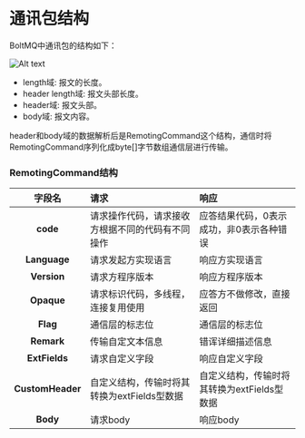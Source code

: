 # 通讯包结构

BoltMQ中通讯包的结构如下：

![Alt text](https://static.oschina.net/uploads/space/2017/1122/151656_c2sl_3724856.jpg "设计")

* length域: 报文的长度。
* header length域: 报文头部长度。
* header域: 报文头部。
* body域: 报文内容。

header和body域的数据解析后是RemotingCommand这个结构，通信时将RemotingCommand序列化成byte[]字节数组通信层进行传输。

### RemotingCommand结构

| 字段名           | 请求                                             | 响应 |
| :---:            | :---                                             | :--- |
| **code**         | 请求操作代码，请求接收方根据不同的代码有不同操作 | 应答结果代码，0表示成功，非0表示各种错误 |
| **Language**     | 请求发起方实现语言                               | 响应方实现语言 | 
| **Version**      | 请求方程序版本                                   | 响应方程序版本 |
| **Opaque**       | 请求标识代码，多线程，连接复用使用               | 应答方不做修改，直接返回 |
| **Flag**         | 通信层的标志位                                   | 通信层的标志位 |
| **Remark**       | 传输自定文本信息                                 | 错诨详细描述信息 |
| **ExtFields**    | 请求自定义字段                                   | 响应自定义字段 |
| **CustomHeader** | 自定义结构，传输时将其转换为extFields型数据      | 自定义结构，传输时将其转换为extFields型数据 |
| **Body**         | 请求body                                         | 响应body |
